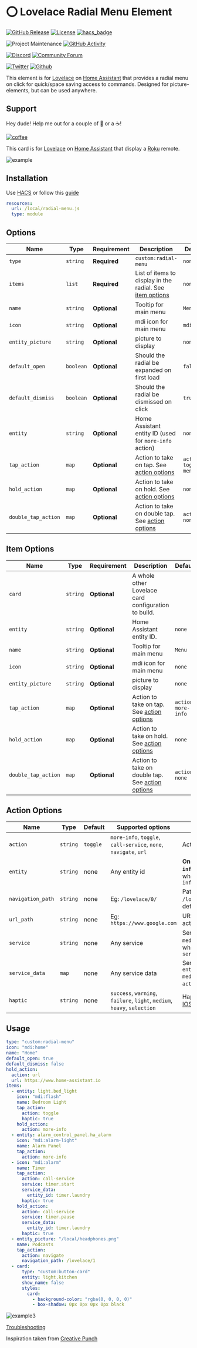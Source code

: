 # ⭕ Lovelace Radial Menu Element

[![GitHub Release][releases-shield]][releases]
[![License][license-shield]](LICENSE.md)
[![hacs_badge](https://img.shields.io/badge/HACS-Default-orange.svg?style=for-the-badge)](https://github.com/custom-components/hacs)

![Project Maintenance][maintenance-shield]
[![GitHub Activity][commits-shield]][commits]

[![Discord][discord-shield]][discord]
[![Community Forum][forum-shield]][forum]

[![Twitter][twitter]][twitter]
[![Github][github]][github]

This element is for [Lovelace](https://www.home-assistant.io/lovelace) on [Home Assistant](https://www.home-assistant.io/) that provides a radial menu on click for quick/space saving access to commands. Designed for picture-elements, but can be used anywhere.

## Support

Hey dude! Help me out for a couple of :beers: or a :coffee:!

[![coffee](https://www.buymeacoffee.com/assets/img/custom_images/black_img.png)](https://www.buymeacoffee.com/zJtVxUAgH)

This card is for [Lovelace](https://www.home-assistant.io/lovelace) on [Home Assistant](https://www.home-assistant.io/) that display a [Roku](https://www.roku.com/) remote.

![example](example.gif)

## Installation

Use [HACS](https://hacs.xyz) or follow this [guide](https://github.com/thomasloven/hass-config/wiki/Lovelace-Plugins)

```yaml
resources:
  url: /local/radial-menu.js
  type: module
```

## Options

| Name                | Type      | Requirement  | Description                                                               | Default               |
| ------------------- | --------- | ------------ | ------------------------------------------------------------------------- | --------------------- |
| `type`              | `string`  | **Required** | `custom:radial-menu`                                                      | `none`                |
| `items`             | `list`    | **Required** | List of items to display in the radial. See [item options](#item-options) | `none`                |
| `name`              | `string`  | **Optional** | Tooltip for main menu                                                     | `Menu`                |
| `icon`              | `string`  | **Optional** | mdi icon for main menu                                                    | `mdi:menu`            |
| `entity_picture`    | `string`  | **Optional** | picture to display                                                        | `none`                |
| `default_open`      | `boolean` | **Optional** | Should the radial be expanded on first load                               | `false`               |
| `default_dismiss`   | `boolean` | **Optional** | Should the radial be dismissed on click                                   | `true`                |
| `entity`            | `string`  | **Optional** | Home Assistant entity ID (used for `more-info` action)                    | `none`                |
| `tap_action`        | `map`     | **Optional** | Action to take on tap. See [action options](#action-options)              | `action: toggle-menu` |
| `hold_action`       | `map`     | **Optional** | Action to take on hold. See [action options](#action-options)             | `none`                |
| `double_tap_action` | `map`     | **Optional** | Action to take on double tap. See [action options](#action-options)       | `action: none`        |

## Item Options

| Name                | Type     | Requirement  | Description                                                         | Default             |
| ------------------- | -------- | ------------ | ------------------------------------------------------------------- | ------------------- |
| `card`              | `string` | **Optional** | A whole other Lovelace card configuration to build.                 |
| `entity`            | `string` | **Optional** | Home Assistant entity ID.                                           | `none`              |
| `name`              | `string` | **Optional** | Tooltip for main menu                                               | `Menu`              |
| `icon`              | `string` | **Optional** | mdi icon for main menu                                              | `none`              |
| `entity_picture`    | `string` | **Optional** | picture to display                                                  | `none`              |
| `tap_action`        | `map`    | **Optional** | Action to take on tap. See [action options](#action-options)        | `action: more-info` |
| `hold_action`       | `map`    | **Optional** | Action to take on hold. See [action options](#action-options)       | `none`              |
| `double_tap_action` | `map`    | **Optional** | Action to take on double tap. See [action options](#action-options) | `action: none`      |

## Action Options

| Name              | Type     | Default  | Supported options                                                        | Description                                                                                               |
| ----------------- | -------- | -------- | ------------------------------------------------------------------------ | --------------------------------------------------------------------------------------------------------- |
| `action`          | `string` | `toggle` | `more-info`, `toggle`, `call-service`, `none`, `navigate`, `url`         | Action to perform                                                                                         |
| `entity`          | `string` | none     | Any entity id                                                            | **Only valid for `action: more-info`** to override the entity on which you want to call `more-info`       |
| `navigation_path` | `string` | none     | Eg: `/lovelace/0/`                                                       | Path to navigate to (e.g. `/lovelace/0/`) when action defined as navigate                                 |
| `url_path`        | `string` | none     | Eg: `https://www.google.com`                                             | URL to open on click when action is `url`.                                                                |
| `service`         | `string` | none     | Any service                                                              | Service to call (e.g. `media_player.media_play_pause`) when `action` defined as `call-service`            |
| `service_data`    | `map`    | none     | Any service data                                                         | Service data to include (e.g. `entity_id: media_player.bedroom`) when `action` defined as `call-service`. |
| `haptic`          | `string` | none     | `success`, `warning`, `failure`, `light`, `medium`, `heavy`, `selection` | Haptic feedback for the [Beta IOS App](http://home-assistant.io/ios/beta)                                 |

## Usage

```yaml
type: "custom:radial-menu"
icon: "mdi:home"
name: "Home"
default_open: true
default_dismiss: false
hold_action:
  action: url
  url: https://www.home-assistant.io
items:
  - entity: light.bed_light
    icon: "mdi:flash"
    name: Bedroom Light
    tap_action:
      action: toggle
      haptic: true
    hold_action:
      action: more-info
  - entity: alarm_control_panel.ha_alarm
    icon: "mdi:alarm-light"
    name: Alarm Panel
    tap_action:
      action: more-info
  - icon: "mdi:alarm"
    name: Timer
    tap_action:
      action: call-service
      service: timer.start
      service_data:
        entity_id: timer.laundry
      haptic: true
    hold_action:
      action: call-service
      service: timer.pause
      service_data:
        entity_id: timer.laundry
      haptic: true
  - entity_picture: "/local/headphones.png"
    name: Podcasts
    tap_action:
      action: navigate
      navigation_path: /lovelace/1
  - card:
      type: "custom:button-card"
      entity: light.kitchen
      show_name: false
      styles:
        card:
          - background-color: "rgba(0, 0, 0, 0)"
          - box-shadow: 0px 0px 0px 0px black
```

![example3](example3.png)

[Troubleshooting](https://github.com/thomasloven/hass-config/wiki/Lovelace-Plugins)

Inspiration taken from [Creative Punch](https://codepen.io/CreativePunch/pen/lAHiu)

[commits-shield]: https://img.shields.io/github/commit-activity/y/iantrich/radial-menu.svg?style=for-the-badge
[commits]: https://github.com/iantrich/radial-menu/commits/master
[discord]: https://discord.gg/Qa5fW2R
[discord-shield]: https://img.shields.io/discord/330944238910963714.svg?style=for-the-badge
[forum-shield]: https://img.shields.io/badge/community-forum-brightgreen.svg?style=for-the-badge
[forum]: https://community.home-assistant.io/t/lovelace-radial-menu-element/111210
[license-shield]: https://img.shields.io/github/license/iantrich/radial-menu.svg?style=for-the-badge
[maintenance-shield]: https://img.shields.io/badge/maintainer-Ian%20Richardson%20%40iantrich-blue.svg?style=for-the-badge
[releases-shield]: https://img.shields.io/github/release/iantrich/radial-menu.svg?style=for-the-badge
[releases]: https://github.com/iantrich/radial-menu/releases
[twitter]: https://img.shields.io/twitter/follow/iantrich.svg?style=social
[github]: https://img.shields.io/github/followers/iantrich.svg?style=social
